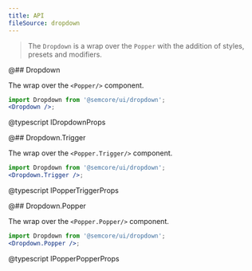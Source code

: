 ```yaml
---
title: API
fileSource: dropdown
---
```


> The `Dropdown` is a wrap over the `Popper` with the addition of styles, presets and modifiers.

@## Dropdown

The wrap over the `<Popper/>` component.

```jsx
import Dropdown from '@semcore/ui/dropdown';
<Dropdown />;
```

@typescript IDropdownProps

@## Dropdown.Trigger

The wrap over the `<Popper.Trigger/>` component.

```jsx
import Dropdown from '@semcore/ui/dropdown';
<Dropdown.Trigger />;
```

@typescript IPopperTriggerProps

@## Dropdown.Popper

The wrap over the `<Popper.Popper/>` component.

```jsx
import Dropdown from '@semcore/ui/dropdown';
<Dropdown.Popper />;
```

@typescript IPopperPopperProps
